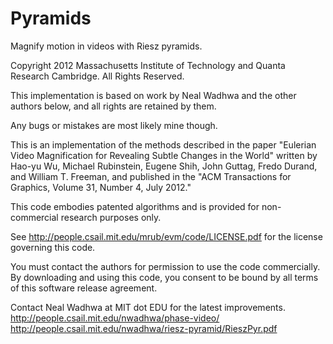 # Pyramids

Magnify motion in videos with Riesz pyramids.

Copyright 2012 Massachusetts Institute of Technology
and Quanta Research Cambridge.  All Rights Reserved.

This implementation is based on work by Neal Wadhwa and the
other authors below, and all rights are retained by them.

Any bugs or mistakes are most likely mine though.

This is an implementation of the methods described in the paper
"Eulerian Video Magnification for Revealing Subtle Changes in the World"
written by Hao-yu Wu, Michael Rubinstein, Eugene Shih, John Guttag,
Fredo Durand, and William T. Freeman, and published in the
"ACM Transactions for Graphics, Volume 31, Number 4, July 2012."

This code embodies patented algorithms and is provided
for non-commercial research purposes only.

See http://people.csail.mit.edu/mrub/evm/code/LICENSE.pdf
for the license governing this code.

You must contact the authors for permission to use the code
commercially.  By downloading and using this code, you consent
to be bound by all terms of this software release agreement.

Contact Neal Wadhwa at MIT dot EDU for the latest improvements.
http://people.csail.mit.edu/nwadhwa/phase-video/
http://people.csail.mit.edu/nwadhwa/riesz-pyramid/RieszPyr.pdf
